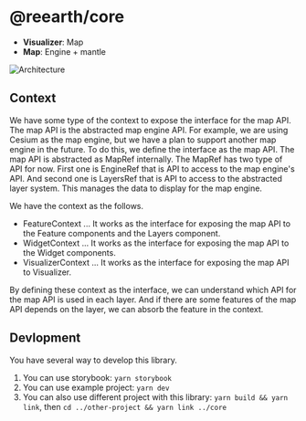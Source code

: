 # @reearth/core

- **Visualizer**: Map
- **Map**: Engine + mantle

![Architecture](docs/architecture.svg)

## Context

We have some type of the context to expose the interface for the map API. The map API is the abstracted map engine API. For example, we are using Cesium as the map engine, but we have a plan to support another map engine in the future. To do this, we define the interface as the map API. The map API is abstracted as MapRef internally. The MapRef has two type of API for now. First one is EngineRef that is API to access to the map engine's API. And second one is LayersRef that is API to access to the abstracted layer system. This manages the data to display for the map engine.

We have the context as the follows.

- FeatureContext ... It works as the interface for exposing the map API to the Feature components and the Layers component.
- WidgetContext ... It works as the interface for exposing the map API to the Widget components.
- VisualizerContext ... It works as the interface for exposing the map API to Visualizer.

By defining these context as the interface, we can understand which API for the map API is used in each layer. And if there are some features of the map API depends on the layer, we can absorb the feature in the context.

## Devlopment

You have several way to develop this library.
1. You can use storybook: `yarn storybook`
2. You can use example project: `yarn dev`
3. You can also use different project with this library: `yarn build && yarn link`, then `cd ../other-project && yarn link ../core`
